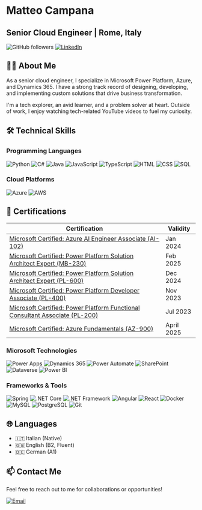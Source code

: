 # Matteo Campana

## Senior Cloud Engineer | Rome, Italy

![GitHub followers](https://img.shields.io/github/followers/matteo-campana?style=social)
[![LinkedIn](https://img.shields.io/badge/LinkedIn-Connect-blue)](https://www.linkedin.com/in/matteo-campana/)

## 👨‍💻 About Me

As a senior cloud engineer, I specialize in Microsoft Power Platform, Azure, and Dynamics 365. I have a strong track record of designing, developing, and implementing custom solutions that drive business transformation.

I'm a tech explorer, an avid learner, and a problem solver at heart. Outside of work, I enjoy watching tech-related YouTube videos to fuel my curiosity.

## 🛠️ Technical Skills

### Programming Languages

![Python](https://img.shields.io/badge/-Python-3776AB?style=flat&logo=python&logoColor=white)
![C#](https://img.shields.io/badge/-C%23-239120?style=flat&logo=c-sharp&logoColor=white)
![Java](https://img.shields.io/badge/-Java-007396?style=flat&logo=java&logoColor=white)
![JavaScript](https://img.shields.io/badge/-JavaScript-F7DF1E?style=flat&logo=javascript&logoColor=black)
![TypeScript](https://img.shields.io/badge/-TypeScript-3178C6?style=flat&logo=typescript&logoColor=white)
![HTML](https://img.shields.io/badge/-HTML-E34F26?style=flat&logo=html5&logoColor=white)
![CSS](https://img.shields.io/badge/-CSS-1572B6?style=flat&logo=css3&logoColor=white)
![SQL](https://img.shields.io/badge/-SQL-4479A1?style=flat&logo=postgresql&logoColor=white)

### Cloud Platforms

![Azure](https://img.shields.io/badge/-Azure-0089D6?style=flat&logo=microsoft-azure&logoColor=white)
![AWS](https://img.shields.io/badge/-AWS-232F3E?style=flat&logo=amazon-aws&logoColor=white)

## 📜 Certifications

| Certification | Validity |
|--------------|----------|
| [Microsoft Certified: Azure AI Engineer Associate (AI-102)](https://learn.microsoft.com/api/credentials/share/en-us/MatteoCampana-6389/BE67A90028179707?sharingId=F1F07155DEC330C9) | Jan 2024 |
| [Microsoft Certified: Power Platform Solution Architect Expert (MB-230)](https://learn.microsoft.com/api/credentials/share/en-us/MatteoCampana-6389/BB3305B92F29E517?sharingId=F1F07155DEC330C9) | Feb 2025 |
| [Microsoft Certified: Power Platform Solution Architect Expert (PL-600)](https://learn.microsoft.com/api/credentials/share/it-it/MatteoCampana-6389/9812F4CD9746BC5A?sharingId=F1F07155DEC330C9) | Dec 2024 |
| [Microsoft Certified: Power Platform Developer Associate (PL-400)](https://learn.microsoft.com/api/credentials/share/it-it/MatteoCampana-6389/3CAC01F1119F279F?sharingId=F1F07155DEC330C9) | Nov 2023 |
| [Microsoft Certified: Power Platform Functional Consultant Associate (PL-200)](https://learn.microsoft.com/api/credentials/share/it-it/MatteoCampana-6389/C293D254D029AAF1?sharingId=F1F07155DEC330C9) | Jul 2023 |
| [Microsoft Certified: Azure Fundamentals (AZ-900)](https://learn.microsoft.com/api/credentials/share/en-us/MatteoCampana-6389/773C90B8C4FE8E09?sharingId=F1F07155DEC330C9) | April 2025 |

### Microsoft Technologies

![Power Apps](https://img.shields.io/badge/-Power%20Apps-742774?style=flat&logo=microsoft&logoColor=white)
![Dynamics 365](https://img.shields.io/badge/-Dynamics%20365-0078D4?style=flat&logo=microsoft&logoColor=white)
![Power Automate](https://img.shields.io/badge/-Power%20Automate-0066FF?style=flat&logo=microsoft&logoColor=white)
![SharePoint](https://img.shields.io/badge/-SharePoint-0078D4?style=flat&logo=microsoft-sharepoint&logoColor=white)
![Dataverse](https://img.shields.io/badge/-Dataverse-5E5E5E?style=flat&logo=microsoft&logoColor=white)
![Power BI](https://img.shields.io/badge/-Power%20BI-F2C811?style=flat&logo=power-bi&logoColor=black)

### Frameworks & Tools

![Spring](https://img.shields.io/badge/-Spring-6DB33F?style=flat&logo=spring&logoColor=white)
![.NET Core](https://img.shields.io/badge/-.NET%20Core-512BD4?style=flat&logo=.net&logoColor=white)
![.NET Framework](https://img.shields.io/badge/-.NET%20Framework-512BD4?style=flat&logo=.net&logoColor=white)
![Angular](https://img.shields.io/badge/-Angular-DD0031?style=flat&logo=angular&logoColor=white)
![React](https://img.shields.io/badge/-React-61DAFB?style=flat&logo=react&logoColor=black)
![Docker](https://img.shields.io/badge/-Docker-2496ED?style=flat&logo=docker&logoColor=white)
![MySQL](https://img.shields.io/badge/-MySQL-4479A1?style=flat&logo=mysql&logoColor=white)
![PostgreSQL](https://img.shields.io/badge/-PostgreSQL-336791?style=flat&logo=postgresql&logoColor=white)
![Git](https://img.shields.io/badge/-Git-F05032?style=flat&logo=git&logoColor=white)

## 🌐 Languages

- 🇮🇹 Italian (Native)
- 🇬🇧 English (B2, Fluent)
- 🇩🇪 German (A1)

## 📫 Contact Me

Feel free to reach out to me for collaborations or opportunities!

[![Email](https://img.shields.io/badge/Email-Contact-red?style=flat&logo=gmail&logoColor=white)](mailto:matteo.campana996@gmail.com)
